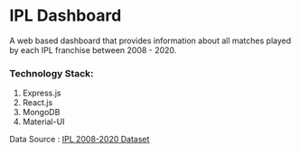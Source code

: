 # IPL Dashboard

A web based dashboard that provides information about all matches played by each IPL franchise between 2008 - 2020.

### Technology Stack:
1. Express.js
2. React.js
3. MongoDB
4. Material-UI

Data Source : [IPL 2008-2020 Dataset](https://www.kaggle.com/patrickb1912/ipl-complete-dataset-20082020)
